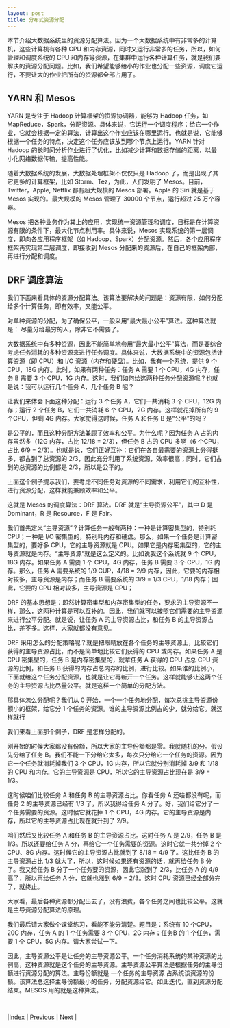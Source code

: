 ```yaml
---
layout: post
title: 分布式资源分配
---
```


本节介绍大数据系统里的资源分配算法。因为一个大数据系统中有非常多的计算机，这些计算机有各种 CPU 和内存资源，同时又运行非常多的任务，所以，如何管理和调度系统的 CPU 和内存等资源，在集群中运行各种计算任务，就是我们要解决的资源分配问题。比如，我们希望能够给小的作业也分配一些资源，调度它运行，不要让大的作业把所有的资源都全部占用了。

## YARN 和 Mesos

YARN 是专注于 Hadoop 计算框架的资源协调器，能够为 Hadoop 任务，如 MapReduce，Spark，分配资源。具体来说，它运行一个调度程序：给它一个作业，它就会根据一定的算法，计算出这个作业应该在哪里运行。也就是说，它能够根据一个任务的特点，决定这个任务应该放到哪个节点上运行。YARN 针对 Hadoop 的长时间分析作业进行了优化，比如减少计算和数据存储的距离，以最小化网络数据传输，提高性能。

随着大数据系统的发展，大数据处理框架不仅仅只是 Hadoop 了，而是出现了其它更多的计算框架，比如 Storm、Tez，为此，人们发明了 Mesos。目前，Twitter，Apple, Netflix 都有超大规模的 Mesos 部署。Apple 的 Siri 就是基于 Mesos 实现的。最大规模的 Mesos 管理了 30000 个节点，运行超过 25 万个容器。

Mesos 把各种业务作为其上的应用，实现统一资源管理和调度，目标是在计算资源有限的条件下，最大化节点利用率。具体来说，Mesos 实现系统的第一层调度，即向各应用程序框架（如 Hadoop、Spark）分配资源。然后，各个应用程序框架再实现第二层调度，即接收到 Mesos 分配来的资源后，在自己的框架内部，再进行分配和调度。

## DRF 调度算法

我们下面来看具体的资源分配算法。该算法要解决的问题是：资源有限，如何分配给多个计算任务，即有效率，又能公平。

对单种资源的分配，为了确保公平，一般采用“最大最小公平”算法。这种算法就是：	尽量分给最穷的人，除非它不需要了。

大数据系统中有多种资源，因此不能简单地套用“最大最小公平”算法，而是要综合考虑任务消耗的多种资源来进行任务调度。具体来说，大数据系统中的资源包括计算资源（即 CPU）和 I/O 资源（内存和硬盘）。比如，我有一个系统，提供 9 个 CPU，18G 内存。此时，如果有两种任务：任务 A 需要 1 个 CPU，4G 内存，任务 B 需要 3 个 CPU，1G 内存。这时，我们如何给这两种任务分配资源呢？也就是说：我可以运行几个任务 A，几个任务 B 呢？

让我们来体会下面这种分配：运行 3 个任务 A，它们一共消耗 3 个 CPU，12G 内存；运行 2 个任务 B，它们一共消耗 6 个 CPU，2G 内存。这样就花掉所有的 9 个CPU，但剩 4G 内存。大家觉得这时候，任务 A 和任务 B 是“公平”的吗？

是公平的，而且这种分配方法兼顾了效率和公平。为什么呢？因为任务 A 占的内存虽然多（12G 内存，占比 12/18 = 2/3），但任务 B 占的 CPU 多啊（6 个CPU，占比 6/9 = 2/3）。也就是说，它们正好互补：它们在各自最需要的资源上分得挺多，都占到了总资源的 2/3，因此充分利用了系统资源，效率很高；同时，它们占到的总资源的比例都是 2/3，所以是公平的。

上面这个例子提示我们，要考虑不同任务对资源的不同需求，利用它们的互补性，进行资源分配，这样就能兼顾效率和公平。

这就是 Mesos 的调度算法：DRF 算法。DRF 就是“主导资源公平”，其中 D 是 Dominant，R 是 Resource，F 是 Fair。

我们首先定义“主导资源”？计算任务一般有两种：一种是计算密集型的，特别耗 CPU；一种是 I/O 密集型的，特别耗内存和硬盘。那么，如果一个任务是计算密集型的，要好多 CPU，它的主导资源就是 CPU。如果它是内存密集型的，它的主导资源就是内存。“主导资源”就是这么定义的。比如说我这个系统就 9 个 CPU，18G 内存。如果任务 A 需要 1 个 CPU，4G 内存，任务 B 需要 3 个 CPU，1G 内存。那么，任务 A 需要系统的 1/9 CUP，4/18 = 2/9 内存，因此，它要的内存相对较多，主导资源是内存；而任务 B 需要系统的 3/9 = 1/3 CPU，1/18 内存；因此，它要的 CPU 相对较多，主导资源是 CPU；

DRF 的基本思想是：即然计算密集型和内存密集型的任务，要求的主导资源不一样，那么，这两种计算是可以互补的。因此，我们就可以按照它们需要的主导资源来进行公平分配。就是说，让任务 A 的主导资源占比，和任务 B 的主导资源占比，差不多。这样，大家就都没有意见。

DRF 采用怎么的分配策略呢？就是把眼睛放在各个任务的主导资源上，比较它们获得的主导资源占比，而不是简单地比较它们获得的 CPU 或内存。如果任务 A 是 CPU 密集型的，任务 B 是内存密集型的，就拿任务 A 获得的 CPU 占总 CPU 资源的比例，和任务 B 获得的内存占总内存的比例，进行比较。如果谁的比例小，下面就给这个任务分配资源，也就是让它再新开一个任务。这样就能够让这两个任务的主导资源占比尽量公平。就是这样一个简单的分配方法。

那具体怎么分配呢？我们从 0 开始，一个一个任务地分配，每次总挑主导资源份额小的框架，给它分 1 个任务的资源。谁的主导资源比例占的少，就分给它。就这样就行

我们来看上面那个例子，DRF 是怎样分配的。

刚开始的时候大家都没有份额，所以大家的主导份额都是零。我就随机的分。假设先分给了任务 B。我们不能一下分给它太多，每次只分给它一个任务的资源。因为它一个任务就消耗掉我们 3 个 CPU，1G 内存，所以它就分别消耗掉 3/9 和 1/18 的 CPU 和内存。它的主导资源是 CPU，所以它的主导资源占比现在是 3/9 = 1/3。

这时候咱们比较任务 A 和任务 B 的主导资源占比。你看任务 A 还啥都没有呢，而任务 2 的主导资源已经有 1/3 了，所以我得给任务 A 分了。好，我们给它分了一个任务需要的资源。这时候它就花掉 1 个 CPU，4G 内存。它的主导资源是内存，所以它的主导资源占比现在就升到了 2/9。

咱们然后又比较任务 A 和任务 B 的主导资源占比。这时任务 A 是 2/9，任务 B 是 1/3。所以还要给任务 A 分，再给它一个任务需要的资源。这时它就一共分掉 2 个 CPU、8G 内存。这时候它的主导资源占比就到了 8/18 = 4/9 了。这比任务 B 的主导资源占比 1/3 就大了，所以，这时候如果还有资源的话，就再给任务 B 分了。我又给任务 B 分了一个任务要的资源，因此它涨到了 2/3，比任务 A 的 4/9 高了，所以再给任务 A 分，它就也涨到 6/9 = 2/3。这时 CPU 资源已经全部分完了，就终止。

大家看，最后各种资源都分配出去了，没有浪费，各个任务之间也比较公平。这就是主导资源分配算法的原理。

我们最后请大家做个课堂练习，看能不能分清楚。题目是：系统有 10 个CPU，20G 内存，任务 A 的 1 个任务需要 3 个 CPU，2G 内存；任务B 的 1 个任务，需要 1 个 CPU，5G 内存。请大家尝试一下。

因此，主导资源公平是让任务的主导资源公平。一个任务消耗系统的某种资源的比例高，这种资源就是这个任务的主导资源。主导资源公平算法是根据任务的主导份额进行资源分配的算法。主导份额就是	一个任务的主导资源 占系统该资源的份额。该算法总选择主导份额最小的任务，分配资源给它。如此迭代，直到资源分配结束。MESOS 用的就是这种算法。

<br/>

|[Index](../) | [Previous](9-3-paxos) | [Next](11-0-databus) |
